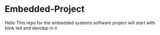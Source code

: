 # Embedded-Project
Hello 
This repo for the embedded systems software project
will start with blink led and devolpp in it
